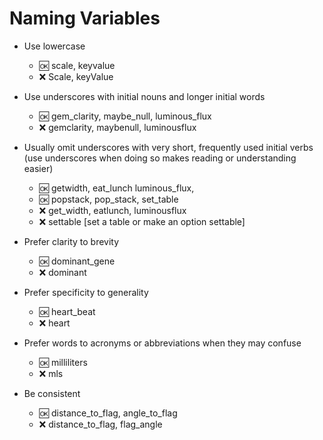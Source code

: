 # Naming Variables

- Use lowercase
  - :ok: scale, keyvalue
  - :x:  Scale, keyValue

- Use underscores with initial nouns and longer initial words
  - :ok: gem_clarity, maybe_null, luminous_flux
  - :x:  gemclarity, maybenull, luminousflux

- Usually omit underscores with very short, frequently used initial verbs  
  (use underscores when doing so makes reading or understanding easier)
  - :ok: getwidth, eat_lunch luminous_flux, 
  - :ok: popstack, pop_stack, set_table
  - :x:  get_width, eatlunch, luminousflux
  - :x:  settable [set a table or make an option settable]

- Prefer clarity to brevity  
  - :ok: dominant_gene
  - :x:  dominant
  
- Prefer specificity to generality  
  - :ok: heart_beat
  - :x:  heart

- Prefer words to acronyms or abbreviations when they may confuse
  - :ok: milliliters
  - :x:  mls

- Be consistent
  - :ok: distance_to_flag, angle_to_flag
  - :x:  distance_to_flag, flag_angle
  

